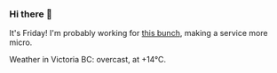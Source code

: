 ### Hi there :wave:

It's Friday! I'm probably working for [this bunch](https://github.com/kohofinancial), making a service more micro.

Weather in Victoria BC: overcast, at +14°C.
